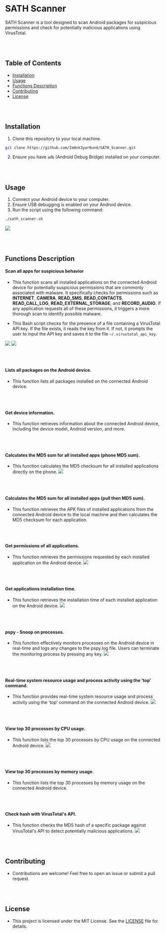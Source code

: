 # SATH Scanner
SATH Scanner is a tool designed to scan Android packages for suspicious permissions and check for potentially malicious applications using VirusTotal.

\
&nbsp;

## Table of Contents
- [Installation](https://github.com/Im0nk3yar0und/SATH_Scanner/blob/main/README.md#installation)
- [Usage](https://github.com/Im0nk3yar0und/SATH_Scanner/blob/main/README.md#usage)
- [Functions Description](https://github.com/Im0nk3yar0und/SATH_Scanner/blob/main/README.md#functions-description)
- [Contributing](https://github.com/Im0nk3yar0und/SATH_Scanner/blob/main/README.md#contributing)
- [License](https://github.com/Im0nk3yar0und/SATH_Scanner/blob/main/README.md#license)

\
&nbsp;

## Installation

1. Clone this repository to your local machine.
```bash
git clone https://github.com/Im0nk3yar0und/SATH_Scanner.git
```
2. Ensure you have `adb` (Android Debug Bridge) installed on your computer.

\
&nbsp;

## Usage
1. Connect your Android device to your computer.
2. Ensure USB debugging is enabled on your Android device.
3. Run the script using the following command:
        
```bash
./sath_scanner.sh
```
    

![](menu.png)

\
&nbsp;

## Functions Description

#### Scan all apps for suspicious behavior
- This function scans all installed applications on the connected Android device for potentially suspicious permissions that are commonly associated with malware. It specifically checks for permissions such as **INTERNET**, **CAMERA**, **READ_SMS**, **READ_CONTACTS**, **READ_CALL_LOG**, **READ_EXTERNAL_STORAGE**, and **RECORD_AUDIO**. If any application requests all of these permissions, it triggers a more thorough scan to identify possible malware.

- This Bash script checks for the presence of a file containing a VirusTotal API key. If the file exists, it reads the key from it. If not, it prompts the user to input the API key and saves it to the file `~/.virustotal_api_key`.

![](2024-05-10_22-18.png)
![](2024-05-11_22-29.png)

\
&nbsp;

#### Lists all packages on the Android device.
- This function lists all packages installed on the connected Android device.

\
&nbsp;

#### Get device information.
- This function retrieves information about the connected Android device, including the device model, Android version, and more.

\
&nbsp;

#### Calculates the MD5 sum for all installed apps (phone MD5 sum).
- This function calculates the MD5 checksum for all installed applications directly on the phone.
![](2024-05-10_20-11.png)

\
&nbsp;

#### Calculates the MD5 sum for all installed apps (pull then MD5 sum).
- This function retrieves the APK files of installed applications from the connected Android device to the local machine and then calculates the MD5 checksum for each application.

\
&nbsp;

#### Get permissions of all applications.
- This function retrieves the permissions requested by each installed application on the Android device.
![](2024-05-10_20-17.png)

\
&nbsp;

#### Get applications installation time.
- This function retrieves the installation time of each installed application on the Android device.
![](2024-05-10_20-41.png)

\
&nbsp;

#### pspy - Snoop on processes.
- This function effectively monitors processes on the Android device in real-time and logs any changes to the pspy.log file. Users can terminate the monitoring process by pressing any key.
![](2024-05-10_20-45.png)

\
&nbsp;

#### Real-time system resource usage and process activity using the 'top' command.
- This function provides real-time system resource usage and process activity using the 'top' command on the connected Android device.
![](2024-05-10_20-50.png)

\
&nbsp;

#### View top 30 processes by CPU usage.
- This function lists the top 30 processes by CPU usage on the connected Android device.
![](2024-05-10_21-32.png)

\
&nbsp;

#### View top 30 processes by memory usage.
- This function lists the top 30 processes by memory usage on the connected Android device.

\
&nbsp;

#### Check hash with VirusTotal's API.
- This function checks the MD5 hash of a specific package against VirusTotal's API to detect potentially malicious applications.
![](2024-05-10_21-33.png)

\
&nbsp;
## Contributing
- Contributions are welcome! Feel free to open an issue or submit a pull request.

\
&nbsp;
## License
- This project is licensed under the MIT License. See the [LICENSE](https://github.com/Im0nk3yar0und/SATH_Scanner/blob/main/LICENSE) file for details.

